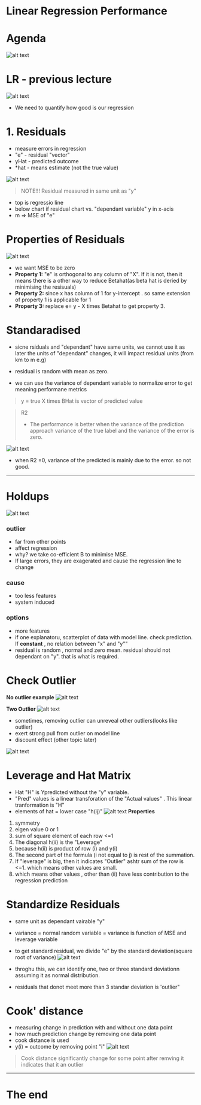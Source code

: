 # Linear Regression Performance

# Agenda
![alt text](image-15.png)

# LR - previous lecture
![alt text](image-17.png)

- We need to quantify how good is our regression

# 1. Residuals
- measure errors in regression
- "e" - residual "vector"
- yHat - predicted outcome
- *hat - means estimate (not the true value)

![alt text](image-19.png)

> NOTE!!! Residual measured in same unit as "y"

- top is regressio line
- below chart if residual chart vs. "dependant variable" y in x-acis
- m => MSE of "e"

# Properties of Residuals
![alt text](image-20.png)

- we want MSE to be zero
- **Property 1:** "e" is orthogonal to any column of "X". If it is not, then it means there is a other way to reduce Betahat(as beta hat is deried by minimising the resisuals)
- **Property 2:**  since x has column of 1 for y-intercept . so same extension of property 1 is applicable for 1
- **Property 3:** replace  e= y - X times Betahat to get property 3.

# Standaradised
- sicne rsiduals and "dependant" have same units, we cannot use it as later the units of "dependant" changes, it will impact residual units 
(from km to m e.g)

- residual is random with mean as zero.
- we can  use the variance of dependant variable to normalize error to get meaning performane metrics
> y = true
> X times BHat is vector of predicted value


> R2
> - The performance is better when the variance of the prediction approach variance of the true label and the variance of the error is zero.

![alt text](image-22.png)

- when R2 =0, variance of the predicted is mainly due to the error. so not good.

---
# Holdups
![alt text](image-23.png)

### outlier 
- far from other points
- affect regression
- why? we take co-efficient B to minimise MSE.
- If large errors, they are exagerated and cause the regression line to change

### cause
- too less features
- system induced

### options 
- more features
- if one explanatoru, scatterplot of data with model line. check prediction. If **constant** , no relation between "x" and "y"" 
- residual is random , normal and zero mean. residual should not dependant on "y". that is what is required.

# Check Outlier

**No outlier example**
![alt text](image-26.png)

**Two Outlier**
![alt text](image-25.png)

- sometimes, removing outlier can unreveal other outliers(looks like outlier)
- exert strong pull from outlier on model line
- discount effect (other topic later)

![alt text](image-27.png)

# Leverage and Hat Matrix
- Hat "H" is Ypredicted without the "y" variable.
- "Pred" values is a linear transforation of the "Actual values" . This linear tranformation is "H"
- elements of hat = lower case "h(ij)"
![alt text](image-28.png)
**Properties**
1. symmetry
2. eigen value 0 or 1
3. sum of square element of each row  <=1
4. The diagonal h(ii) is the "Leverage"
5. because h(ii) is product of row (i) and y(i)
6. The second part of the formula (i not equal to j) is rest of the summation.
7. If "leverage" is big, then it indicates "Outlier" ashtr sum of the row is <=1. which means other values are small.
8. which means other values , other than (ii) have less contribution to the regression prediction

# Standardize Residuals
- same unit as dependant vairable "y"
- variance = normal random variable
= variance is function of MSE and leverage variable
- to get standard residual, we divide "e" by the standard deviation(square root of variance)
![alt text](image-29.png)

- throghu this, we can identify one, two or three standard deviationn assuming it as normal distribution.

- residuals that donot meet more than 3 standar deviation is 'outlier"


# Cook' distance
- measuring change in prediction with and without one data point
- how much prediction change by removing one data point
- cook distance is used
- y(i) = outcome by removing point "i"
![alt text](image-30.png)

> Cook distance significantly change for some point after remving it indicates that it an outlier

---
# The end